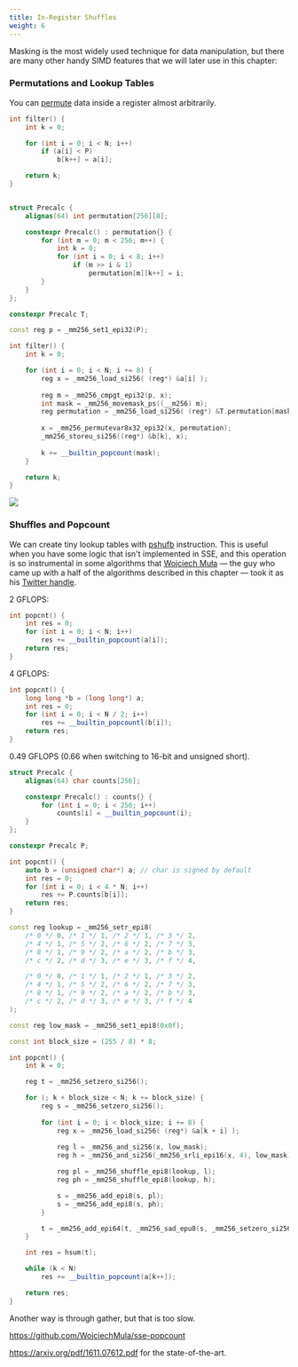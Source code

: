```yaml
---
title: In-Register Shuffles
weight: 6
---
```


Masking is the most widely used technique for data manipulation, but there are many other handy SIMD features that we will later use in this chapter:

### Permutations and Lookup Tables

You can [permute](https://software.intel.com/sites/landingpage/IntrinsicsGuide/#text=permute&techs=AVX,AVX2&expand=6331,5160) data inside a register almost arbitrarily.

```c++
int filter() {
    int k = 0;

    for (int i = 0; i < N; i++)
        if (a[i] < P)
            b[k++] = a[i];

    return k;
}
```

```c++

struct Precalc {
    alignas(64) int permutation[256][8];

    constexpr Precalc() : permutation{} {
        for (int m = 0; m < 256; m++) {
            int k = 0;
            for (int i = 0; i < 8; i++)
                if (m >> i & 1)
                    permutation[m][k++] = i;
        }
    }
};

constexpr Precalc T;

const reg p = _mm256_set1_epi32(P);

int filter() {
    int k = 0;

    for (int i = 0; i < N; i += 8) {
        reg x = _mm256_load_si256( (reg*) &a[i] );
        
        reg m = _mm256_cmpgt_epi32(p, x);
        int mask = _mm256_movemask_ps((__m256) m);
        reg permutation = _mm256_load_si256( (reg*) &T.permutation[mask] );
        
        x = _mm256_permutevar8x32_epi32(x, permutation);
        _mm256_storeu_si256((reg*) &b[k], x);
        
        k += __builtin_popcount(mask);
    }

    return k;
}

```

![](../img/filter.svg)

### Shuffles and Popcount

We can create tiny lookup tables with [pshufb](https://software.intel.com/sites/landingpage/IntrinsicsGuide/#text=pshuf&techs=AVX,AVX2&expand=6331) instruction. This is useful when you have some logic that isn't implemented in SSE, and this operation is so instrumental in some algorithms that [Wojciech Muła](http://0x80.pl/) — the guy who came up with a half of the algorithms described in this chapter — took it as his [Twitter handle](https://twitter.com/pshufb).

2 GFLOPS:

```c++
int popcnt() {
    int res = 0;
    for (int i = 0; i < N; i++)
        res += __builtin_popcount(a[i]);
    return res;
}
```

4 GFLOPS:

```c++
int popcnt() {
    long long *b = (long long*) a;
    int res = 0;
    for (int i = 0; i < N / 2; i++)
        res += __builtin_popcountl(b[i]);
    return res;
}
```

0.49 GFLOPS (0.66 when switching to 16-bit and unsigned short).

```c++
struct Precalc {
    alignas(64) char counts[256];

    constexpr Precalc() : counts{} {
        for (int i = 0; i < 256; i++)
            counts[i] = __builtin_popcount(i);
    }
};

constexpr Precalc P;

int popcnt() {
    auto b = (unsigned char*) a; // char is signed by default
    int res = 0;
    for (int i = 0; i < 4 * N; i++)
        res += P.counts[b[i]];
    return res;
}
```

```c++
const reg lookup = _mm256_setr_epi8(
    /* 0 */ 0, /* 1 */ 1, /* 2 */ 1, /* 3 */ 2,
    /* 4 */ 1, /* 5 */ 2, /* 6 */ 2, /* 7 */ 3,
    /* 8 */ 1, /* 9 */ 2, /* a */ 2, /* b */ 3,
    /* c */ 2, /* d */ 3, /* e */ 3, /* f */ 4,

    /* 0 */ 0, /* 1 */ 1, /* 2 */ 1, /* 3 */ 2,
    /* 4 */ 1, /* 5 */ 2, /* 6 */ 2, /* 7 */ 3,
    /* 8 */ 1, /* 9 */ 2, /* a */ 2, /* b */ 3,
    /* c */ 2, /* d */ 3, /* e */ 3, /* f */ 4
);

const reg low_mask = _mm256_set1_epi8(0x0f);

const int block_size = (255 / 8) * 8;

int popcnt() {
    int k = 0;

    reg t = _mm256_setzero_si256();

    for (; k + block_size < N; k += block_size) {
        reg s = _mm256_setzero_si256();
        
        for (int i = 0; i < block_size; i += 8) {
            reg x = _mm256_load_si256( (reg*) &a[k + i] );
            
            reg l = _mm256_and_si256(x, low_mask);
            reg h = _mm256_and_si256(_mm256_srli_epi16(x, 4), low_mask);

            reg pl = _mm256_shuffle_epi8(lookup, l);
            reg ph = _mm256_shuffle_epi8(lookup, h);

            s = _mm256_add_epi8(s, pl);
            s = _mm256_add_epi8(s, ph);
        }

        t = _mm256_add_epi64(t, _mm256_sad_epu8(s, _mm256_setzero_si256()));
    }

    int res = hsum(t);

    while (k < N)
        res += __builtin_popcount(a[k++]);

    return res;
}
```

Another way is through gather, but that is too slow.

https://github.com/WojciechMula/sse-popcount

https://arxiv.org/pdf/1611.07612.pdf for the state-of-the-art.
